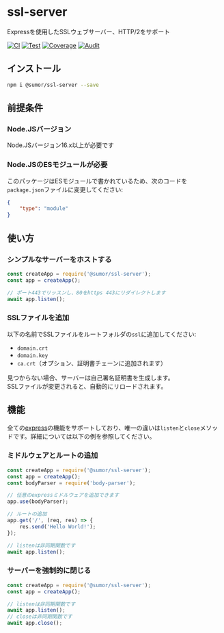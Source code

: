 # ssl-server
Expressを使用したSSLウェブサーバー、HTTP/2をサポート

[![CI](https://github.com/sumor-cloud/ssl-server/actions/workflows/ci.yml/badge.svg)](https://github.com/sumor-cloud/ssl-server/actions/workflows/ci.yml)
[![Test](https://github.com/sumor-cloud/ssl-server/actions/workflows/ut.yml/badge.svg)](https://github.com/sumor-cloud/ssl-server/actions/workflows/ut.yml)
[![Coverage](https://github.com/sumor-cloud/ssl-server/actions/workflows/coverage.yml/badge.svg)](https://github.com/sumor-cloud/ssl-server/actions/workflows/coverage.yml)
[![Audit](https://github.com/sumor-cloud/ssl-server/actions/workflows/audit.yml/badge.svg)](https://github.com/sumor-cloud/ssl-server/actions/workflows/audit.yml)

## インストール
```bash
npm i @sumor/ssl-server --save
```

## 前提条件

### Node.JSバージョン
Node.JSバージョン16.x以上が必要です

### Node.JSのESモジュールが必要
このパッケージはESモジュールで書かれているため、次のコードを```package.json```ファイルに変更してください:
```json
{
    "type": "module"
}
```

## 使い方

### シンプルなサーバーをホストする

```javascript
const createApp = require('@sumor/ssl-server');
const app = createApp();

// ポート443でリッスンし、80をhttps 443にリダイレクトします
await app.listen();
```


### SSLファイルを追加
以下の名前でSSLファイルをルートフォルダの```ssl```に追加してください:
- ```domain.crt```
- ```domain.key```
- ```ca.crt```（オプション、証明書チェーンに追加されます）

見つからない場合、サーバーは自己署名証明書を生成します。  
SSLファイルが変更されると、自動的にリロードされます。

## 機能

全ての[express](https://www.npmjs.com/package/express)の機能をサポートしており、唯一の違いは```listen```と```close```メソッドです。詳細については以下の例を参照してください。

### ミドルウェアとルートの追加

```javascript
const createApp = require('@sumor/ssl-server');
const app = createApp();
const bodyParser = require('body-parser');

// 任意のexpressミドルウェアを追加できます
app.use(bodyParser);

// ルートの追加
app.get('/', (req, res) => {
    res.send('Hello World!');
});

// listenは非同期関数です
await app.listen();
```

### サーバーを強制的に閉じる

```javascript
const createApp = require('@sumor/ssl-server');
const app = createApp();

// listenは非同期関数です
await app.listen();
// closeは非同期関数です
await app.close();
```